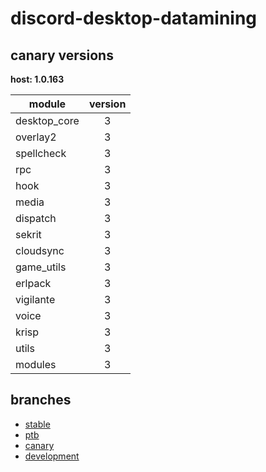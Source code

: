 # discord-desktop-datamining

## canary versions

**host: 1.0.163**

| module | version |
| ------ | :-----: |
| desktop_core | 3 |
| overlay2 | 3 |
| spellcheck | 3 |
| rpc | 3 |
| hook | 3 |
| media | 3 |
| dispatch | 3 |
| sekrit | 3 |
| cloudsync | 3 |
| game_utils | 3 |
| erlpack | 3 |
| vigilante | 3 |
| voice | 3 |
| krisp | 3 |
| utils | 3 |
| modules | 3 |

## branches

- [stable](https://github.com/OpenAsar/discord-desktop-datamining/tree/stable)
- [ptb](https://github.com/OpenAsar/discord-desktop-datamining/tree/ptb)
- [canary](https://github.com/OpenAsar/discord-desktop-datamining/tree/canary)
- [development](https://github.com/OpenAsar/discord-desktop-datamining/tree/development)